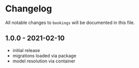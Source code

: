 # Changelog

All notable changes to `bookings` will be documented in this file.

## 1.0.0 - 2021-02-10

- initial release
- migrations loaded via package
- model resolution via container
